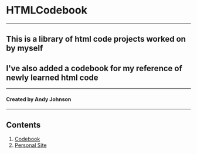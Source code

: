 # HTMLCodebook
---
## This is a library of html code projects worked on by myself
## I've also added a codebook for my reference of newly learned html code
---
#### Created by Andy Johnson
---
## Contents
1. [Codebook](/Codebook/codebook.html)
2. [Personal Site](/WebDevelopment/HTML-PersonalSite/index.html)
